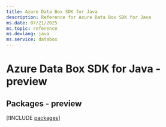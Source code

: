 ```yaml
---
title: Azure Data Box SDK for Java
description: Reference for Azure Data Box SDK for Java
ms.date: 07/21/2025
ms.topic: reference
ms.devlang: java
ms.service: databox
---
```

# Azure Data Box SDK for Java - preview
## Packages - preview
[!INCLUDE [packages](data-box-index.md)]
